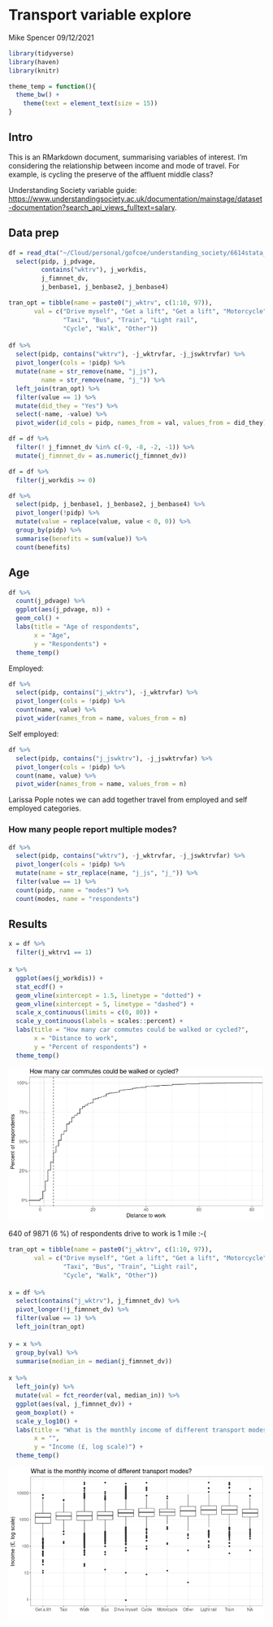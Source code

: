 Transport variable explore
================
Mike Spencer
09/12/2021

``` r
library(tidyverse)
library(haven)
library(knitr)
```

``` r
theme_temp = function(){
  theme_bw() +
    theme(text = element_text(size = 15))
}
```

## Intro

This is an RMarkdown document, summarising variables of interest. I’m
considering the relationship between income and mode of travel. For
example, is cycling the preserve of the affluent middle class?

Understanding Society variable guide:
<https://www.understandingsociety.ac.uk/documentation/mainstage/dataset-documentation?search_api_views_fulltext=salary>.

## Data prep

``` r
df = read_dta("~/Cloud/personal/gofcoe/understanding_society/6614stata_B17CC6790677EF32F72CE50881AE98E1B9FC1F79133B07B63B353396D3AB917A_V1/UKDA-6614-stata/stata/stata13_se/ukhls_w10/j_indresp.dta") %>% 
  select(pidp, j_pdvage,
         contains("wktrv"), j_workdis,
         j_fimnnet_dv,
         j_benbase1, j_benbase2, j_benbase4)
```

``` r
tran_opt = tibble(name = paste0("j_wktrv", c(1:10, 97)),
       val = c("Drive myself", "Get a lift", "Get a lift", "Motorcycle",
               "Taxi", "Bus", "Train", "Light rail",
               "Cycle", "Walk", "Other"))

df %>% 
  select(pidp, contains("wktrv"), -j_wktrvfar, -j_jswktrvfar) %>% 
  pivot_longer(cols = !pidp) %>% 
  mutate(name = str_remove(name, "j_js"),
         name = str_remove(name, "j_")) %>% 
  left_join(tran_opt) %>% 
  filter(value == 1) %>% 
  mutate(did_they = "Yes") %>% 
  select(-name, -value) %>% 
  pivot_wider(id_cols = pidp, names_from = val, values_from = did_they)
```

``` r
df = df %>% 
  filter(! j_fimnnet_dv %in% c(-9, -8, -2, -1)) %>% 
  mutate(j_fimnnet_dv = as.numeric(j_fimnnet_dv))
```

``` r
df = df %>% 
  filter(j_workdis >= 0)
```

``` r
df %>% 
  select(pidp, j_benbase1, j_benbase2, j_benbase4) %>% 
  pivot_longer(!pidp) %>% 
  mutate(value = replace(value, value < 0, 0)) %>% 
  group_by(pidp) %>% 
  summarise(benefits = sum(value)) %>% 
  count(benefits)
```

## Age

``` r
df %>% 
  count(j_pdvage) %>% 
  ggplot(aes(j_pdvage, n)) +
  geom_col() +
  labs(title = "Age of respondents",
       x = "Age",
       y = "Respondents") +
  theme_temp()
```

Employed:

``` r
df %>% 
  select(pidp, contains("j_wktrv"), -j_wktrvfar) %>% 
  pivot_longer(cols = !pidp) %>% 
  count(name, value) %>% 
  pivot_wider(names_from = name, values_from = n)
```

Self employed:

``` r
df %>% 
  select(pidp, contains("j_jswktrv"), -j_jswktrvfar) %>% 
  pivot_longer(cols = !pidp) %>% 
  count(name, value) %>% 
  pivot_wider(names_from = name, values_from = n)
```

Larissa Pople notes we can add together travel from employed and self
employed categories.

### How many people report multiple modes?

``` r
df %>% 
  select(pidp, contains("wktrv"), -j_wktrvfar, -j_jswktrvfar) %>% 
  pivot_longer(cols = !pidp) %>% 
  mutate(name = str_replace(name, "j_js", "j_")) %>% 
  filter(value == 1) %>% 
  count(pidp, name = "modes") %>% 
  count(modes, name = "respondents")
```

## Results

``` r
x = df %>% 
  filter(j_wktrv1 == 1)

x %>% 
  ggplot(aes(j_workdis)) +
  stat_ecdf() +
  geom_vline(xintercept = 1.5, linetype = "dotted") +
  geom_vline(xintercept = 5, linetype = "dashed") +
  scale_x_continuous(limits = c(0, 80)) +
  scale_y_continuous(labels = scales::percent) +
  labs(title = "How many car commutes could be walked or cycled?",
       x = "Distance to work",
       y = "Percent of respondents") +
  theme_temp()
```

![](transport_presentation_deets_files/figure-gfm/distance%20mode-1.png)<!-- -->

640 of 9871 (6 %) of respondents drive to work is 1 mile :-(

``` r
tran_opt = tibble(name = paste0("j_wktrv", c(1:10, 97)),
       val = c("Drive myself", "Get a lift", "Get a lift", "Motorcycle",
               "Taxi", "Bus", "Train", "Light rail",
               "Cycle", "Walk", "Other"))

x = df %>% 
  select(contains("j_wktrv"), j_fimnnet_dv) %>% 
  pivot_longer(!j_fimnnet_dv) %>% 
  filter(value == 1) %>% 
  left_join(tran_opt)

y = x %>% 
  group_by(val) %>% 
  summarise(median_in = median(j_fimnnet_dv))

x %>% 
  left_join(y) %>% 
  mutate(val = fct_reorder(val, median_in)) %>% 
  ggplot(aes(val, j_fimnnet_dv)) +
  geom_boxplot() +
  scale_y_log10() +
  labs(title = "What is the monthly income of different transport modes?",
       x = "",
       y = "Income (£, log scale)") +
  theme_temp()
```

![](transport_presentation_deets_files/figure-gfm/income-1.png)<!-- -->
